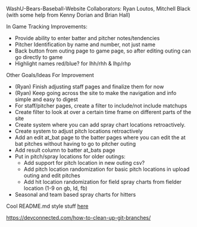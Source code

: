 WashU-Bears-Baseball-Website
Collaborators: Ryan Loutos, Mitchell Black (with some help from Kenny Dorian and Brian Hall)

In Game Tracking Improvements:
- Provide ability to enter batter and pitcher notes/tendencies
- Pitcher Identification by name and number, not just name
- Back button from outing page to game page, so after editing outing can go directly to game
- Highlight names red/blue? for lhh/rhh & lhp/rhp

Other Goals/Ideas For Improvement
- (Ryan) Finish adjusting staff pages and finalize them for now
- (Ryan) Keep going across the site to make the navigation and info simple and easy to digest
- For staff/pitcher pages, create a filter to include/not include matchups
- Create filter to look at over a certain time frame on different parts of the site
- Create system where you can add spray chart locations retroactively. 
- Create system to adjust pitch locations retroactively
- Add an edit at_bat page to the batter pages where you can edit the at bat pitches without having to go to pitcher outing
- Add result column to batter at_bats page
- Put in pitch/spray locations for older outings:
  - Add support for pitch location in new outing csv?
  - Add pitch location randomization for basic pitch locations in upload outing and edit pitches
  - Add hit location randomization for field spray charts from fielder location (1-9 on gb, ld, fb)
- Seasonal and team based spray charts for hitters

Cool README.md style stuff [here](https://help.github.com/en/github/writing-on-github/basic-writing-and-formatting-syntax)

https://devconnected.com/how-to-clean-up-git-branches/
